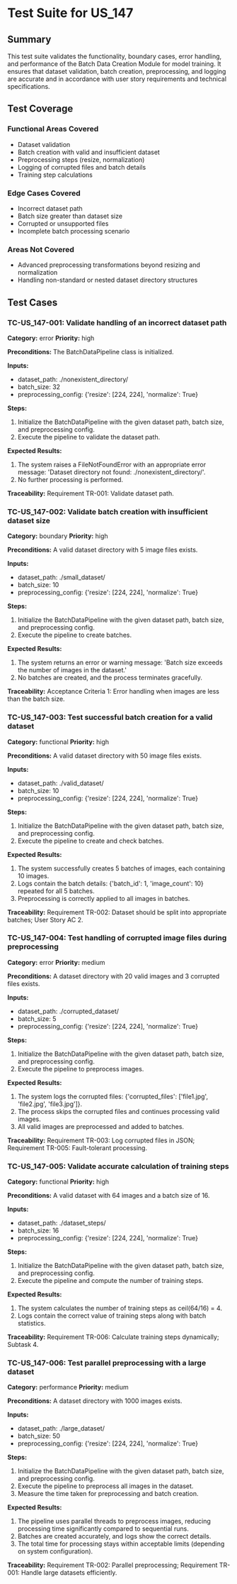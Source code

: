 # Test Suite for US_147

## Summary
This test suite validates the functionality, boundary cases, error handling, and performance of the Batch Data Creation Module for model training. It ensures that dataset validation, batch creation, preprocessing, and logging are accurate and in accordance with user story requirements and technical specifications.

## Test Coverage
### Functional Areas Covered
- Dataset validation
- Batch creation with valid and insufficient dataset
- Preprocessing steps (resize, normalization)
- Logging of corrupted files and batch details
- Training step calculations

### Edge Cases Covered
- Incorrect dataset path
- Batch size greater than dataset size
- Corrupted or unsupported files
- Incomplete batch processing scenario

### Areas Not Covered
- Advanced preprocessing transformations beyond resizing and normalization
- Handling non-standard or nested dataset directory structures

## Test Cases

### TC-US_147-001: Validate handling of an incorrect dataset path

**Category:** error
**Priority:** high

**Preconditions:**
The BatchDataPipeline class is initialized.

**Inputs:**
- dataset_path: ./nonexistent_directory/
- batch_size: 32
- preprocessing_config: {'resize': [224, 224], 'normalize': True}

**Steps:**
1. Initialize the BatchDataPipeline with the given dataset path, batch size, and preprocessing config.
2. Execute the pipeline to validate the dataset path.

**Expected Results:**
1. The system raises a FileNotFoundError with an appropriate error message: 'Dataset directory not found: ./nonexistent_directory/'.
2. No further processing is performed.

**Traceability:** Requirement TR-001: Validate dataset path.

### TC-US_147-002: Validate batch creation with insufficient dataset size

**Category:** boundary
**Priority:** high

**Preconditions:**
A valid dataset directory with 5 image files exists.

**Inputs:**
- dataset_path: ./small_dataset/
- batch_size: 10
- preprocessing_config: {'resize': [224, 224], 'normalize': True}

**Steps:**
1. Initialize the BatchDataPipeline with the given dataset path, batch size, and preprocessing config.
2. Execute the pipeline to create batches.

**Expected Results:**
1. The system returns an error or warning message: 'Batch size exceeds the number of images in the dataset.'
2. No batches are created, and the process terminates gracefully.

**Traceability:** Acceptance Criteria 1: Error handling when images are less than the batch size.

### TC-US_147-003: Test successful batch creation for a valid dataset

**Category:** functional
**Priority:** high

**Preconditions:**
A valid dataset directory with 50 image files exists.

**Inputs:**
- dataset_path: ./valid_dataset/
- batch_size: 10
- preprocessing_config: {'resize': [224, 224], 'normalize': True}

**Steps:**
1. Initialize the BatchDataPipeline with the given dataset path, batch size, and preprocessing config.
2. Execute the pipeline to create and check batches.

**Expected Results:**
1. The system successfully creates 5 batches of images, each containing 10 images.
2. Logs contain the batch details: {'batch_id': 1, 'image_count': 10} repeated for all 5 batches.
3. Preprocessing is correctly applied to all images in batches.

**Traceability:** Requirement TR-002: Dataset should be split into appropriate batches; User Story AC 2.

### TC-US_147-004: Test handling of corrupted image files during preprocessing

**Category:** error
**Priority:** medium

**Preconditions:**
A dataset directory with 20 valid images and 3 corrupted files exists.

**Inputs:**
- dataset_path: ./corrupted_dataset/
- batch_size: 5
- preprocessing_config: {'resize': [224, 224], 'normalize': True}

**Steps:**
1. Initialize the BatchDataPipeline with the given dataset path, batch size, and preprocessing config.
2. Execute the pipeline to preprocess images.

**Expected Results:**
1. The system logs the corrupted files: {'corrupted_files': ['file1.jpg', 'file2.jpg', 'file3.jpg']}.
2. The process skips the corrupted files and continues processing valid images.
3. All valid images are preprocessed and added to batches.

**Traceability:** Requirement TR-003: Log corrupted files in JSON; Requirement TR-005: Fault-tolerant processing.

### TC-US_147-005: Validate accurate calculation of training steps

**Category:** functional
**Priority:** high

**Preconditions:**
A valid dataset with 64 images and a batch size of 16.

**Inputs:**
- dataset_path: ./dataset_steps/
- batch_size: 16
- preprocessing_config: {'resize': [224, 224], 'normalize': True}

**Steps:**
1. Initialize the BatchDataPipeline with the given dataset path, batch size, and preprocessing config.
2. Execute the pipeline and compute the number of training steps.

**Expected Results:**
1. The system calculates the number of training steps as ceil(64/16) = 4.
2. Logs contain the correct value of training steps along with batch statistics.

**Traceability:** Requirement TR-006: Calculate training steps dynamically; Subtask 4.

### TC-US_147-006: Test parallel preprocessing with a large dataset

**Category:** performance
**Priority:** medium

**Preconditions:**
A dataset directory with 1000 images exists.

**Inputs:**
- dataset_path: ./large_dataset/
- batch_size: 50
- preprocessing_config: {'resize': [224, 224], 'normalize': True}

**Steps:**
1. Initialize the BatchDataPipeline with the given dataset path, batch size, and preprocessing config.
2. Execute the pipeline to preprocess all images in the dataset.
3. Measure the time taken for preprocessing and batch creation.

**Expected Results:**
1. The pipeline uses parallel threads to preprocess images, reducing processing time significantly compared to sequential runs.
2. Batches are created accurately, and logs show the correct details.
3. The total time for processing stays within acceptable limits (depending on system configuration).

**Traceability:** Requirement TR-002: Parallel preprocessing; Requirement TR-001: Handle large datasets efficiently.
